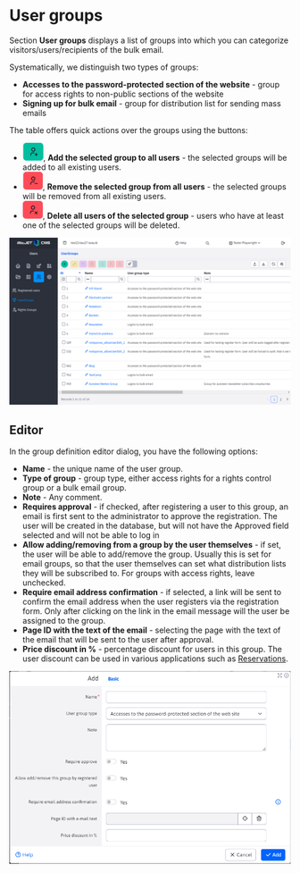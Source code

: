 # User groups

Section **User groups** displays a list of groups into which you can categorize visitors/users/recipients of the bulk email.

Systematically, we distinguish two types of groups:
- **Accesses to the password-protected section of the website** - group for access rights to non-public sections of the website
- **Signing up for bulk email** - group for distribution list for sending mass emails

The table offers quick actions over the groups using the buttons:
- ![](user-groups-addGroupToAll.png ":no-zoom"), **Add the selected group to all users** - the selected groups will be added to all existing users.
- ![](user-groups-removeGroupFromAll.png ":no-zoom"), **Remove the selected group from all users** - the selected groups will be removed from all existing users.
- ![](user-groups-removeUsersFromGroup.png ":no-zoom"), **Delete all users of the selected group** - users who have at least one of the selected groups will be deleted.

![](user-groups-datatable.png)

## Editor

In the group definition editor dialog, you have the following options:
- **Name** - the unique name of the user group.
- **Type of group** - group type, either access rights for a rights control group or a bulk email group.
- **Note** - Any comment.
- **Requires approval** - if checked, after registering a user to this group, an email is first sent to the administrator to approve the registration. The user will be created in the database, but will not have the Approved field selected and will not be able to log in
- **Allow adding/removing from a group by the user themselves** - if set, the user will be able to add/remove the group. Usually this is set for email groups, so that the user themselves can set what distribution lists they will be subscribed to. For groups with access rights, leave unchecked.
- **Require email address confirmation** - if selected, a link will be sent to confirm the email address when the user registers via the registration form. Only after clicking on the link in the email message will the user be assigned to the group.
- **Page ID with the text of the email** - selecting the page with the text of the email that will be sent to the user after approval.
- **Price discount in %** - percentage discount for users in this group. The user discount can be used in various applications such as [Reservations](../../redactor/apps/reservation/reservations/README.md).

![](user-groups-editor.png)
